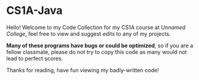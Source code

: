 # CS1A-Java

Hello! Welcome to my Code Collection for my CS1A course at *Unnamed College*, 
feel free to view and suggest edits to any of my projects.

**Many of these programs have bugs or could be optimized**, so if you are a fellow classmate, please do not try to copy this code
as many would not lead to perfect scores.

Thanks for reading, have fun viewing my badly-written code!
